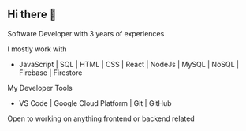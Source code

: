 ## Hi there 👋
Software Developer with 3 years of experiences

I mostly work with
- JavaScript | SQL | HTML | CSS | React | NodeJs | MySQL | NoSQL | Firebase | Firestore

My Developer Tools
- VS Code | Google Cloud Platform | Git | GitHub

Open to working on anything frontend or backend related
<!--
**Robert1138/Robert1138** is a ✨ _special_ ✨ repository because its `README.md` (this file) appears on your GitHub profile.
Here are some ideas to get you started:

- 🔭 I’m currently working on ...
- 🌱 I’m currently learning ...
- 👯 I’m looking to collaborate on ...
- 🤔 I’m looking for help with ...
- 💬 Ask me about ...
- 📫 How to reach me: ...
- 😄 Pronouns: ...
- ⚡ Fun fact: ...
-->



